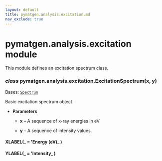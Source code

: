 ```yaml
---
layout: default
title: pymatgen.analysis.excitation.md
nav_exclude: true
---
```


# pymatgen.analysis.excitation module

This module defines an excitation spectrum class.


### _class_ pymatgen.analysis.excitation.ExcitationSpectrum(x, y)
Bases: [`Spectrum`](pymatgen.core.spectrum.md#pymatgen.core.spectrum.Spectrum)

Basic excitation spectrum object.

<!-- attribute: x
The sequence of energies -->
<!-- attribute: y
The sequence of mu(E) -->

* **Parameters**


    * **x** – A sequence of x-ray energies in eV


    * **y** – A sequence of intensity values.



#### XLABEL(_ = 'Energy (eV)_ )

#### YLABEL(_ = 'Intensity_ )